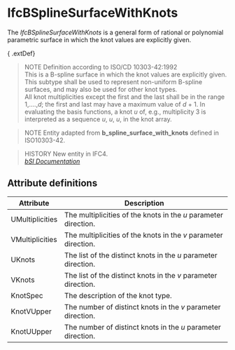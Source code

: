 IfcBSplineSurfaceWithKnots
==========================
The _IfcBSplineSurfaceWithKnots_ is a general form of rational or polynomial
parametric surface in which the knot values are explicitly given.  
  
{ .extDef}  
> NOTE  Definition according to ISO/CD 10303-42:1992  
> This is a B-spline surface in which the knot values are explicitly given.
> This subtype shall be used to represent non-uniform B-spline surfaces, and
> may also be used for other knot types.  
> All knot multiplicities except the first and the last shall be in the range
> 1,....,_d_; the first and last may have a maximum value of _d_ + 1. In
> evaluating the basis functions, a knot _u_ of, e.g., multiplicity 3 is
> interpreted as a sequence _u_, _u_, _u_, in the knot array.  
  
> NOTE  Entity adapted from **b_spline_surface_with_knots** defined in
> ISO10303-42.  
  
> HISTORY  New entity in IFC4.  
[ _bSI
Documentation_](https://standards.buildingsmart.org/IFC/DEV/IFC4_2/FINAL/HTML/schema/ifcgeometryresource/lexical/ifcbsplinesurfacewithknots.htm)


Attribute definitions
---------------------
| Attribute       | Description                                                     |
|-----------------|-----------------------------------------------------------------|
| UMultiplicities | The multiplicities of the knots in the _u_ parameter direction. |
| VMultiplicities | The multiplicities of the knots in the _v_ parameter direction. |
| UKnots          | The list of the distinct knots in the _u_ parameter direction.  |
| VKnots          | The list of the distinct knots in the _v_ parameter direction.  |
| KnotSpec        | The description of the knot type.                               |
| KnotVUpper      | The number of distinct knots in the _v_ parameter direction.    |
| KnotUUpper      | The number of distinct knots in the _u_ parameter direction.    |

